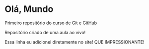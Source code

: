 # Olá, Mundo
 Primeiro repositório do curso de Git e GitHub

Repositório criado de uma aula ao vivo!

Essa linha eu adicionei diretamente no site! QUE IMPRESSIONANTE!
